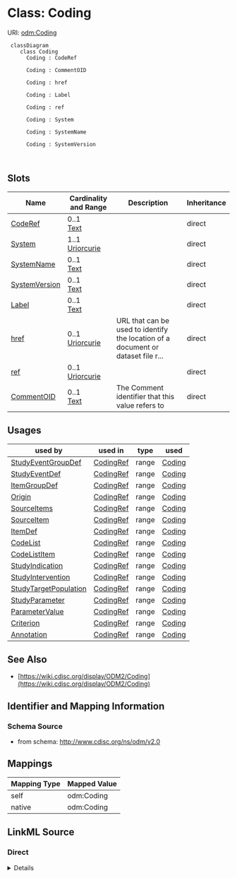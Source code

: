 # Class: Coding



URI: [odm:Coding](http://www.cdisc.org/ns/odm/v2.0/Coding)



```mermaid
 classDiagram
    class Coding
      Coding : CodeRef
        
      Coding : CommentOID
        
      Coding : href
        
      Coding : Label
        
      Coding : ref
        
      Coding : System
        
      Coding : SystemName
        
      Coding : SystemVersion
        
      
```




<!-- no inheritance hierarchy -->


## Slots

| Name | Cardinality and Range | Description | Inheritance |
| ---  | --- | --- | --- |
| [CodeRef](CodeRef.md) | 0..1 <br/> [Text](Text.md) |  | direct |
| [System](System.md) | 1..1 <br/> [Uriorcurie](Uriorcurie.md) |  | direct |
| [SystemName](SystemName.md) | 0..1 <br/> [Text](Text.md) |  | direct |
| [SystemVersion](SystemVersion.md) | 0..1 <br/> [Text](Text.md) |  | direct |
| [Label](Label.md) | 0..1 <br/> [Text](Text.md) |  | direct |
| [href](href.md) | 0..1 <br/> [Uriorcurie](Uriorcurie.md) | URL that can be used to identify the location of a document or dataset file r... | direct |
| [ref](ref.md) | 0..1 <br/> [Uriorcurie](Uriorcurie.md) |  | direct |
| [CommentOID](CommentOID.md) | 0..1 <br/> [Text](Text.md) | The Comment identifier that this value refers to | direct |





## Usages

| used by | used in | type | used |
| ---  | --- | --- | --- |
| [StudyEventGroupDef](StudyEventGroupDef.md) | [CodingRef](CodingRef.md) | range | [Coding](Coding.md) |
| [StudyEventDef](StudyEventDef.md) | [CodingRef](CodingRef.md) | range | [Coding](Coding.md) |
| [ItemGroupDef](ItemGroupDef.md) | [CodingRef](CodingRef.md) | range | [Coding](Coding.md) |
| [Origin](Origin.md) | [CodingRef](CodingRef.md) | range | [Coding](Coding.md) |
| [SourceItems](SourceItems.md) | [CodingRef](CodingRef.md) | range | [Coding](Coding.md) |
| [SourceItem](SourceItem.md) | [CodingRef](CodingRef.md) | range | [Coding](Coding.md) |
| [ItemDef](ItemDef.md) | [CodingRef](CodingRef.md) | range | [Coding](Coding.md) |
| [CodeList](CodeList.md) | [CodingRef](CodingRef.md) | range | [Coding](Coding.md) |
| [CodeListItem](CodeListItem.md) | [CodingRef](CodingRef.md) | range | [Coding](Coding.md) |
| [StudyIndication](StudyIndication.md) | [CodingRef](CodingRef.md) | range | [Coding](Coding.md) |
| [StudyIntervention](StudyIntervention.md) | [CodingRef](CodingRef.md) | range | [Coding](Coding.md) |
| [StudyTargetPopulation](StudyTargetPopulation.md) | [CodingRef](CodingRef.md) | range | [Coding](Coding.md) |
| [StudyParameter](StudyParameter.md) | [CodingRef](CodingRef.md) | range | [Coding](Coding.md) |
| [ParameterValue](ParameterValue.md) | [CodingRef](CodingRef.md) | range | [Coding](Coding.md) |
| [Criterion](Criterion.md) | [CodingRef](CodingRef.md) | range | [Coding](Coding.md) |
| [Annotation](Annotation.md) | [CodingRef](CodingRef.md) | range | [Coding](Coding.md) |






## See Also

* [https://wiki.cdisc.org/display/ODM2/Coding](https://wiki.cdisc.org/display/ODM2/Coding)

## Identifier and Mapping Information







### Schema Source


* from schema: http://www.cdisc.org/ns/odm/v2.0





## Mappings

| Mapping Type | Mapped Value |
| ---  | ---  |
| self | odm:Coding |
| native | odm:Coding |





## LinkML Source

<!-- TODO: investigate https://stackoverflow.com/questions/37606292/how-to-create-tabbed-code-blocks-in-mkdocs-or-sphinx -->

### Direct

<details>
```yaml
name: Coding
from_schema: http://www.cdisc.org/ns/odm/v2.0
see_also:
- https://wiki.cdisc.org/display/ODM2/Coding
slots:
- CodeRef
- System
- SystemName
- SystemVersion
- Label
- href
- ref
- CommentOID
slot_usage:
  CodeRef:
    name: CodeRef
    domain_of:
    - FormalExpression
    - Coding
    range: text
  System:
    name: System
    domain_of:
    - Coding
    range: uriorcurie
    required: true
  SystemName:
    name: SystemName
    domain_of:
    - Coding
    range: text
  SystemVersion:
    name: SystemVersion
    domain_of:
    - Coding
    range: text
  Label:
    name: Label
    domain_of:
    - Resource
    - Coding
    range: text
  href:
    name: href
    domain_of:
    - leaf
    - Include
    - ExternalCodeLib
    - Image
    - Coding
    range: uriorcurie
  ref:
    name: ref
    domain_of:
    - ExternalCodeLib
    - Coding
    range: uriorcurie
  CommentOID:
    name: CommentOID
    domain_of:
    - MetaDataVersion
    - Standard
    - WhereClauseDef
    - StudyEventGroupDef
    - StudyEventDef
    - ItemGroupDef
    - ItemDef
    - CodeList
    - CodeListItem
    - MethodDef
    - ConditionDef
    - Coding
    range: text
class_uri: odm:Coding

```
</details>

### Induced

<details>
```yaml
name: Coding
from_schema: http://www.cdisc.org/ns/odm/v2.0
see_also:
- https://wiki.cdisc.org/display/ODM2/Coding
slot_usage:
  CodeRef:
    name: CodeRef
    domain_of:
    - FormalExpression
    - Coding
    range: text
  System:
    name: System
    domain_of:
    - Coding
    range: uriorcurie
    required: true
  SystemName:
    name: SystemName
    domain_of:
    - Coding
    range: text
  SystemVersion:
    name: SystemVersion
    domain_of:
    - Coding
    range: text
  Label:
    name: Label
    domain_of:
    - Resource
    - Coding
    range: text
  href:
    name: href
    domain_of:
    - leaf
    - Include
    - ExternalCodeLib
    - Image
    - Coding
    range: uriorcurie
  ref:
    name: ref
    domain_of:
    - ExternalCodeLib
    - Coding
    range: uriorcurie
  CommentOID:
    name: CommentOID
    domain_of:
    - MetaDataVersion
    - Standard
    - WhereClauseDef
    - StudyEventGroupDef
    - StudyEventDef
    - ItemGroupDef
    - ItemDef
    - CodeList
    - CodeListItem
    - MethodDef
    - ConditionDef
    - Coding
    range: text
attributes:
  CodeRef:
    name: CodeRef
    from_schema: http://www.cdisc.org/ns/odm/v2.0
    rank: 1000
    alias: CodeRef
    owner: Coding
    domain_of:
    - FormalExpression
    - Coding
    range: text
  System:
    name: System
    from_schema: http://www.cdisc.org/ns/odm/v2.0
    rank: 1000
    alias: System
    owner: Coding
    domain_of:
    - Coding
    range: uriorcurie
    required: true
  SystemName:
    name: SystemName
    from_schema: http://www.cdisc.org/ns/odm/v2.0
    rank: 1000
    alias: SystemName
    owner: Coding
    domain_of:
    - Coding
    range: text
  SystemVersion:
    name: SystemVersion
    from_schema: http://www.cdisc.org/ns/odm/v2.0
    rank: 1000
    alias: SystemVersion
    owner: Coding
    domain_of:
    - Coding
    range: text
  Label:
    name: Label
    from_schema: http://www.cdisc.org/ns/odm/v2.0
    rank: 1000
    alias: Label
    owner: Coding
    domain_of:
    - Resource
    - Coding
    range: text
  href:
    name: href
    description: URL that can be used to identify the location of a document or dataset
      file relative to the folder containing the ODM file.
    from_schema: http://www.cdisc.org/ns/odm/v2.0
    rank: 1000
    alias: href
    owner: Coding
    domain_of:
    - leaf
    - Include
    - ExternalCodeLib
    - Image
    - Coding
    range: uriorcurie
  ref:
    name: ref
    from_schema: http://www.cdisc.org/ns/odm/v2.0
    rank: 1000
    alias: ref
    owner: Coding
    domain_of:
    - ExternalCodeLib
    - Coding
    range: uriorcurie
  CommentOID:
    name: CommentOID
    description: "The Comment identifier that this value refers to. Needed when the\
      \ WhereClause references Items across different domains.\n                The\
      \ Comment would define any join assumptions."
    from_schema: http://www.cdisc.org/ns/odm/v2.0
    rank: 1000
    alias: CommentOID
    owner: Coding
    domain_of:
    - MetaDataVersion
    - Standard
    - WhereClauseDef
    - StudyEventGroupDef
    - StudyEventDef
    - ItemGroupDef
    - ItemDef
    - CodeList
    - CodeListItem
    - MethodDef
    - ConditionDef
    - Coding
    range: text
class_uri: odm:Coding

```
</details>